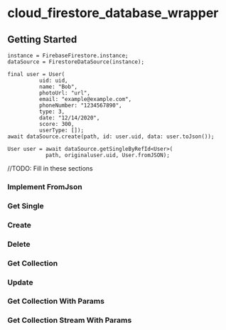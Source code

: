 # cloud_firestore_database_wrapper

## Getting Started

```
instance = FirebaseFirestore.instance;
dataSource = FirestoreDataSource(instance);

final user = User(
          uid: uid,
          name: "Bob",
          photoUrl: "url",
          email: "example@example.com",
          phoneNumber: "1234567890",
          type: 3,
          date: "12/14/2020",
          score: 300,
          userType: []);
await dataSource.create(path, id: user.uid, data: user.toJson());

User user = await dataSource.getSingleByRefId<User>(
            path, originaluser.uid, User.fromJSON);
```

//TODO: Fill in these sections

### Implement FromJson

### Get Single

### Create

### Delete

### Get Collection

### Update

### Get Collection With Params

### Get Collection Stream With Params
